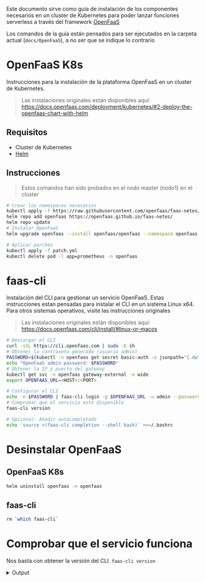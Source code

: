 Este documento sirve como guía de instalación de los componentes necesarios en
un cluster de Kubernetes para poder lanzar funciones serverless a través del
framework [OpenFaaS]

Los comandos de la guía están pensados para ser ejecutados en la carpeta actual
(`docs/OpenFaaS`), a no ser que se indique lo contrario

# OpenFaaS K8s

Instrucciones para la instalación de la plataforma OpenFaaS en un cluster de
Kubernetes.

> Las instalaciones originales están disponibles aquí:
> https://docs.openfaas.com/deployment/kubernetes/#2-deploy-the-openfaas-chart-with-helm

## Requisitos

- Cluster de Kubernetes
- [Helm]

## Instrucciones

> Estos comandos han sido probados en el nodo master (nodo1) en el cluster

```sh
# Crear los namespaces necesarios
kubectl apply -f https://raw.githubusercontent.com/openfaas/faas-netes/master/namespaces.yml
helm repo add openfaas https://openfaas.github.io/faas-netes/
helm repo update
# Instalar OpenFaaS
helm upgrade openfaas --install openfaas/openfaas --namespace openfaas -f values.yml

# Aplicar parches
kubectl apply -f patch.yml
kubectl delete pod -l app=prometheus -n openfaas
```

# faas-cli

Instalación del CLI para gestionar un servicio OpenFaaS. Estas instrucciones
estan pensadas para instalar el CLI en un sistema Linux x64. Para otros sistemas
operativos, visite las instrucciones originales

> Las instalaciones originales están disponibles aquí:
> https://docs.openfaas.com/cli/install/#linux-or-macos

```sh
# Descargar el CLI
curl -sSL https://cli.openfaas.com | sudo -E sh
# Obtener la contraseña generada (usuario admin)
PASSWORD=$(kubectl -n openfaas get secret basic-auth -o jsonpath="{.data.basic-auth-password}" | base64 --decode)
echo "OpenFaaS admin password: $PASSWORD"
# Obtener la IP y puerto del gateway
kubectl get svc -n openfaas gateway-external -o wide
export OPENFAAS_URL=<HOST>:<PORT>

# Configurar el CLI
echo -n $PASSWORD | faas-cli login -g $OPENFAAS_URL -u admin --password-stdin
# Comprobar que el servicio está disponible
faas-cli version

# Opcional: Añadir autocompletado
echo 'source <(faas-cli completion --shell bash)' >>~/.bashrc
```

# Desinstalar OpenFaaS

## OpenFaaS K8s

```sh
helm uninstall openfaas -n openfaas
```

## faas-cli

```sh
rm `which faas-cli`
```

# Comprobar que el servicio funciona

Nos basta con obtener la versión del CLI. `faas-cli version`

<details>
<summary>Output</summary>

```txt
  ___                   _____           ____
 / _ \ _ __   ___ _ __ |  ___|_ _  __ _/ ___|
| | | | '_ \ / _ \ '_ \| |_ / _` |/ _` \___ \
| |_| | |_) |  __/ | | |  _| (_| | (_| |___) |
 \___/| .__/ \___|_| |_|_|  \__,_|\__,_|____/
      |_|

CLI:
 commit:  0074051aeb837f5f160ee8736341460468b5c190
 version: 0.15.4

Gateway
 uri:     http://node1:31112
 version: 0.25.2
 sha:     bc2eeff4678407583faec982c1c7d1da915dd60c


Provider
 name:          faas-netes
 orchestration: kubernetes
 version:       0.15.4
 sha:           330ac2a6d2e0db392a673b7fac97320d3e788139
```

</details>

[helm]: https://helm.sh/
[openfaas]: https://www.openfaas.com/
